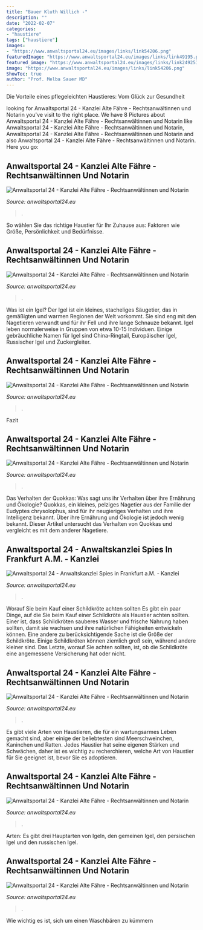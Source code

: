 ```yaml
---
title: "Bauer Kluth Willich -"
description: ""
date: "2022-02-07"
categories:
- "haustiere"
tags: ["haustiere"]
images:
- "https://www.anwaltsportal24.eu/images/links/link54206.png"
featuredImage: "https://www.anwaltsportal24.eu/images/links/link49195.png"
featured_image: "https://www.anwaltsportal24.eu/images/links/link249251.png"
image: "https://www.anwaltsportal24.eu/images/links/link54206.png"
ShowToc: true
author: "Prof. Melba Sauer MD"
---
```



Die Vorteile eines pflegeleichten Haustieres: Vom Glück zur Gesundheit

	

		
looking for Anwaltsportal 24 - Kanzlei Alte Fähre - Rechtsanwältinnen und Notarin you've visit to the right place. We have 8 Pictures about Anwaltsportal 24 - Kanzlei Alte Fähre - Rechtsanwältinnen und Notarin like Anwaltsportal 24 - Kanzlei Alte Fähre - Rechtsanwältinnen und Notarin, Anwaltsportal 24 - Kanzlei Alte Fähre - Rechtsanwältinnen und Notarin and also Anwaltsportal 24 - Kanzlei Alte Fähre - Rechtsanwältinnen und Notarin. Here you go:
		
    
## Anwaltsportal 24 - Kanzlei Alte Fähre - Rechtsanwältinnen Und Notarin

<img loading=lazy src="https://www.anwaltsportal24.eu/images/links/link249251.png" onerror="this.onerror=null;this.src='https://tse1.mm.bing.net/th?id=OIP.4lZkfO4ZnCG2NEe_-liROgAAAA&amp;pid=15.1';" alt="Anwaltsportal 24 - Kanzlei Alte Fähre - Rechtsanwältinnen und Notarin">

_Source: anwaltsportal24.eu_

>. 

	

So wählen Sie das richtige Haustier für Ihr Zuhause aus: Faktoren wie Größe, Persönlichkeit und Bedürfnisse.

    
## Anwaltsportal 24 - Kanzlei Alte Fähre - Rechtsanwältinnen Und Notarin

<img loading=lazy src="https://www.anwaltsportal24.eu/images/links/link247953.jpg" onerror="this.onerror=null;this.src='https://tse2.mm.bing.net/th?id=OIP.btNkFD8w6oC-Sva1-HFSkAHaLH&amp;pid=15.1';" alt="Anwaltsportal 24 - Kanzlei Alte Fähre - Rechtsanwältinnen und Notarin">

_Source: anwaltsportal24.eu_

>. 

	

Was ist ein Igel?
Der Igel ist ein kleines, stacheliges Säugetier, das in gemäßigten und warmen Regionen der Welt vorkommt. Sie sind eng mit den Nagetieren verwandt und für ihr Fell und ihre lange Schnauze bekannt. Igel leben normalerweise in Gruppen von etwa 10-15 Individuen. Einige gebräuchliche Namen für Igel sind China-Ringtail, Europäischer Igel, Russischer Igel und Zuckergleiter.

    
## Anwaltsportal 24 - Kanzlei Alte Fähre - Rechtsanwältinnen Und Notarin

<img loading=lazy src="https://www.anwaltsportal24.eu/images/links/link57672.png" onerror="this.onerror=null;this.src='https://tse4.mm.bing.net/th?id=OIP.p-znCcGXTWlwM8uM_aZu6gAAAA&amp;pid=15.1';" alt="Anwaltsportal 24 - Kanzlei Alte Fähre - Rechtsanwältinnen und Notarin">

_Source: anwaltsportal24.eu_

>. 

	

Fazit

    
## Anwaltsportal 24 - Kanzlei Alte Fähre - Rechtsanwältinnen Und Notarin

<img loading=lazy src="https://www.anwaltsportal24.eu/images/links/link247281.png" onerror="this.onerror=null;this.src='https://tse3.mm.bing.net/th?id=OIP.VeRmpPKqW_A1A6oCIJQvIgAAAA&amp;pid=15.1';" alt="Anwaltsportal 24 - Kanzlei Alte Fähre - Rechtsanwältinnen und Notarin">

_Source: anwaltsportal24.eu_

>. 

	

Das Verhalten der Quokkas: Was sagt uns ihr Verhalten über ihre Ernährung und Ökologie?
Quokkas, ein kleines, pelziges Nagetier aus der Familie der Eudyptes chrysolophus, sind für ihr neugieriges Verhalten und ihre Intelligenz bekannt. Über ihre Ernährung und Ökologie ist jedoch wenig bekannt. Dieser Artikel untersucht das Verhalten von Quokkas und vergleicht es mit dem anderer Nagetiere.

    
## Anwaltsportal 24 - Anwaltskanzlei Spies In Frankfurt A.M. - Kanzlei

<img loading=lazy src="https://www.anwaltsportal24.eu/images/links/link54206.png" onerror="this.onerror=null;this.src='https://tse4.mm.bing.net/th?id=OIP.4KJ_onCvq5-IpkpveoXMngAAAA&amp;pid=15.1';" alt="Anwaltsportal 24 - Anwaltskanzlei Spies in Frankfurt a.M. - Kanzlei">

_Source: anwaltsportal24.eu_

>. 

	

Worauf Sie beim Kauf einer Schildkröte achten sollten
Es gibt ein paar Dinge, auf die Sie beim Kauf einer Schildkröte als Haustier achten sollten.
Einer ist, dass Schildkröten sauberes Wasser und frische Nahrung haben sollten, damit sie wachsen und ihre natürlichen Fähigkeiten entwickeln können.
Eine andere zu berücksichtigende Sache ist die Größe der Schildkröte. Einige Schildkröten können ziemlich groß sein, während andere kleiner sind.
Das Letzte, worauf Sie achten sollten, ist, ob die Schildkröte eine angemessene Versicherung hat oder nicht.

    
## Anwaltsportal 24 - Kanzlei Alte Fähre - Rechtsanwältinnen Und Notarin

<img loading=lazy src="https://www.anwaltsportal24.eu/images/links/link248334.png" onerror="this.onerror=null;this.src='https://tse3.mm.bing.net/th?id=OIP.g3cSS37RIq9fun6eBFrvjAAAAA&amp;pid=15.1';" alt="Anwaltsportal 24 - Kanzlei Alte Fähre - Rechtsanwältinnen und Notarin">

_Source: anwaltsportal24.eu_

>. 

	

Es gibt viele Arten von Haustieren, die für ein wartungsarmes Leben gemacht sind, aber einige der beliebtesten sind Meerschweinchen, Kaninchen und Ratten. Jedes Haustier hat seine eigenen Stärken und Schwächen, daher ist es wichtig zu recherchieren, welche Art von Haustier für Sie geeignet ist, bevor Sie es adoptieren.

    
## Anwaltsportal 24 - Kanzlei Alte Fähre - Rechtsanwältinnen Und Notarin

<img loading=lazy src="https://www.anwaltsportal24.eu/images/links/link49195.png" onerror="this.onerror=null;this.src='https://tse1.mm.bing.net/th?id=OIP.4-bx3EEAHH-rdm9eq-FO1wAAAA&amp;pid=15.1';" alt="Anwaltsportal 24 - Kanzlei Alte Fähre - Rechtsanwältinnen und Notarin">

_Source: anwaltsportal24.eu_

>. 

	

Arten: Es gibt drei Hauptarten von Igeln, den gemeinen Igel, den persischen Igel und den russischen Igel.

    
## Anwaltsportal 24 - Kanzlei Alte Fähre - Rechtsanwältinnen Und Notarin

<img loading=lazy src="https://www.anwaltsportal24.eu/images/links/link36195.png" onerror="this.onerror=null;this.src='https://tse3.mm.bing.net/th?id=OIP.yZov2qj1avOrf8yeH4o0VQAAAA&amp;pid=15.1';" alt="Anwaltsportal 24 - Kanzlei Alte Fähre - Rechtsanwältinnen und Notarin">

_Source: anwaltsportal24.eu_

>. 

	

Wie wichtig es ist, sich um einen Waschbären zu kümmern


